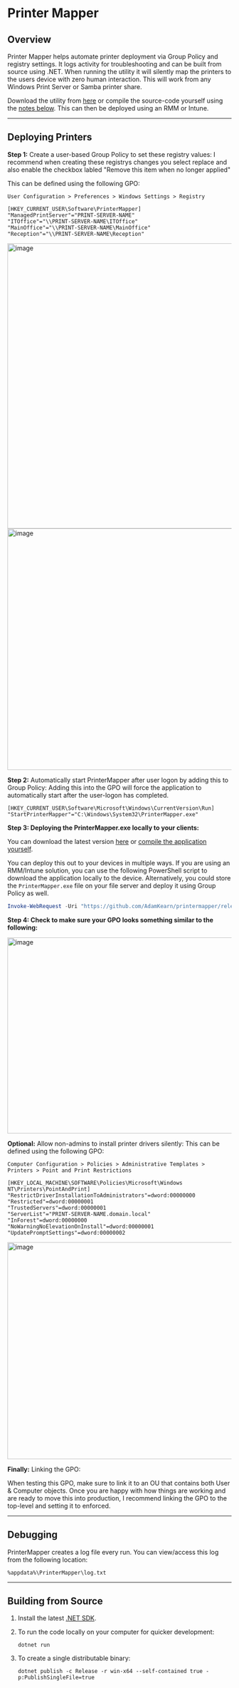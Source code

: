 # Printer Mapper

## Overview

Printer Mapper helps automate printer deployment via Group Policy and registry settings. It logs activity for troubleshooting and can be built from source using .NET.
When running the utility it will silently map the printers to the users device with zero human interaction.  This will work from any Windows Print Server or Samba printer share.

Download the utility from [here](https://github.com/AdamKearn/printermapper/releases/latest) or compile the source-code yourself using the [notes below](https://github.com/AdamKearn/printermapper?tab=readme-ov-file#building-from-source).
This can then be deployed using an RMM or Intune.

---

## Deploying Printers

**Step 1:** Create a user-based Group Policy to set these registry values:
I recommend when creating these registrys changes you select replace and also enable the checkbox labled "Remove this item when no longer applied"

This can be defined using the following GPO:
```
User Configuration > Preferences > Windows Settings > Registry
```

```reg
[HKEY_CURRENT_USER\Software\PrinterMapper]
"ManagedPrintServer"="PRINT-SERVER-NAME"
"ITOffice"="\\PRINT-SERVER-NAME\ITOffice"
"MainOffice"="\\PRINT-SERVER-NAME\MainOffice"
"Reception"="\\PRINT-SERVER-NAME\Reception"
```

<img width="1048" height="640" alt="image" src="https://github.com/user-attachments/assets/4f0264d3-193f-4451-a698-3b3d558174d7" />
<img width="1048" height="542" alt="image" src="https://github.com/user-attachments/assets/c7a12ab0-749c-4fe2-8f1e-99d6e5b1c1d0" />

**Step 2:** Automatically start PrinterMapper after user logon by adding this to Group Policy:
Adding this into the GPO will force the application to automatically start after the user-logon has completed.

```reg
[HKEY_CURRENT_USER\Software\Microsoft\Windows\CurrentVersion\Run]
"StartPrinterMapper"="C:\Windows\System32\PrinterMapper.exe"
```

**Step 3: Deploying the PrinterMapper.exe locally to your clients:**

You can download the latest version [here](https://github.com/AdamKearn/printermapper/releases/latest) or [compile the application yourself](https://github.com/AdamKearn/printermapper?tab=readme-ov-file#building-from-source).

You can deploy this out to your devices in multiple ways.  If you are using an RMM/Intune solution, you can use the following PowerShell script to download the application locally to the device.
Alternatively, you could store the `PrinterMapper.exe` file on your file server and deploy it using Group Policy as well.

```powershell
Invoke-WebRequest -Uri "https://github.com/AdamKearn/printermapper/releases/download/v1.0.0/PrinterMapper.exe" -OutFile "C:\Windows\System32\PrinterMapper.exe"
```

**Step 4: Check to make sure your GPO looks something similar to the following:**

<img width="1519" height="440" alt="image" src="https://github.com/user-attachments/assets/fd150cdb-07c4-4502-991e-db1b81a658c4" />


**Optional:** Allow non-admins to install printer drivers silently:
This can be defined using the following GPO:
```
Computer Configuration > Policies > Administrative Templates > Printers > Point and Print Restrictions
```

```reg
[HKEY_LOCAL_MACHINE\SOFTWARE\Policies\Microsoft\Windows NT\Printers\PointAndPrint]
"RestrictDriverInstallationToAdministrators"=dword:00000000
"Restricted"=dword:00000001
"TrustedServers"=dword:00000001
"ServerList"="PRINT-SERVER-NAME.domain.local"
"InForest"=dword:00000000
"NoWarningNoElevationOnInstall"=dword:00000001
"UpdatePromptSettings"=dword:00000002
```

<img width="957" height="487" alt="image" src="https://github.com/user-attachments/assets/d0742180-0d2b-433a-9a14-c5e6d55349fa" />

**Finally:** Linking the GPO:

When testing this GPO, make sure to link it to an OU that contains both User & Computer objects.
Once you are happy with how things are working and are ready to move this into production, I recommend linking the GPO to the top-level and setting it to enforced.

---

## Debugging

PrinterMapper creates a log file every run.  You can view/access this log from the following location:

```
%appdata%\PrinterMapper\log.txt
```

---

## Building from Source

1. Install the latest [.NET SDK](https://dotnet.microsoft.com/en-us/download).
2. To run the code locally on your computer for quicker development:

   ```
   dotnet run
   ```

3. To create a single distributable binary:

   ```
   dotnet publish -c Release -r win-x64 --self-contained true -p:PublishSingleFile=true
   ```
